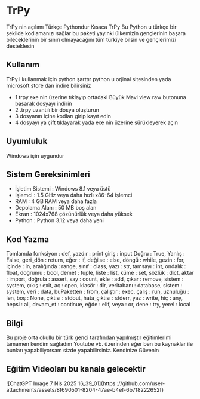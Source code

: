 # TrPy
TrPy nin açılımı Türkçe Pythondur Kısaca TrPy Bu Python u türkçe bir şekilde kodlamanızı sağlar bu paketi yayınki ülkemizin gençlerinin başara bileceklerinin bir sınırı olmayacağını tüm türkiye bilsin ve gençlerimizi desteklesin

## Kullanım
TrPy i kullanmak için python şarttır python u orjinal sitesinden yada microsoft store dan indire bilirsiniz
- 1 trpy.exe nin üzerine tıklayıp ortadaki Büyük Mavi view raw butonuna basarak dosyayı indirin
- 2 .trpy uzantılı bir dosya oluşturun
- 3 dosyanın içine kodları girip kayıt edin
- 4 dosyayı ya çift tıklayarak yada exe nin üzerine sürükleyerek açın

## Uyumluluk
Windows için uygundur

## Sistem Gereksinimleri

- İşletim Sistemi :	Windows 8.1 veya üstü
- İşlemci :	1.5 GHz veya daha hızlı x86-64 işlemci
- RAM :	4 GB RAM veya daha fazla
- Depolama Alanı :	50 MB boş alan
- Ekran :	1024x768 çözünürlük veya daha yüksek
- Python :	Python 3.12 veya daha yeni

## Kod Yazma
Tomlamda
  fonksiyon : def,
  yazdır : print
  giriş : input
  Doğru : True,
  Yanlış : False,
  geri_dön : return,
  eğer : if,
  değilse : else,
  döngü : while,
  gezin : for,
  içinde : in,
  aralığında : range,
  sınıf : class,
  yazı : str,
  tamsayı : int,
  ondalık : float,
  doğrumu : bool,
  demet : tuple,
  liste : list,
  küme : set,
  sözlük : dict,
  aktar : import,
  doğrula : assert,
  say : count,
  ekle : add,
  çıkar : remove,
  sistem : system,
  çıkış : exit,
  aç : open,
  klasör : dir,
  veritabanı : database,
  sistem : system,
  veri : data,
  buPaketten : from,
  çalıştır : exec,
  çalış : run,
  uznuluğu : len,
  boş : None,
  çıktısı : stdout,
  hata_çıktısı : stderr,
  yaz : write,
  hiç : any,
  hepsi : all,
  devam_et : continue,
  eğde : elif,
  veya : or,
  dene : try,
  yerel : local

## Bilgi
Bu proje orta okullu bir türk genci tarafından yapılmıştır eğitimlerimi tamamen kendim sağladım Youtube vb. üzerinden eğer ben bu kaynaklar ile bunları yapabiliyorsam sizde yapabilirsiniz. Kendinize Güvenin

## Eğitim Videoları bu kanala gelecektir
![ChatGPT Image 7 Nis 2025 16_39_01](https ://github.com/user-attachments/assets/8f690501-8204-47ae-b4ef-6b7f8222652f)
